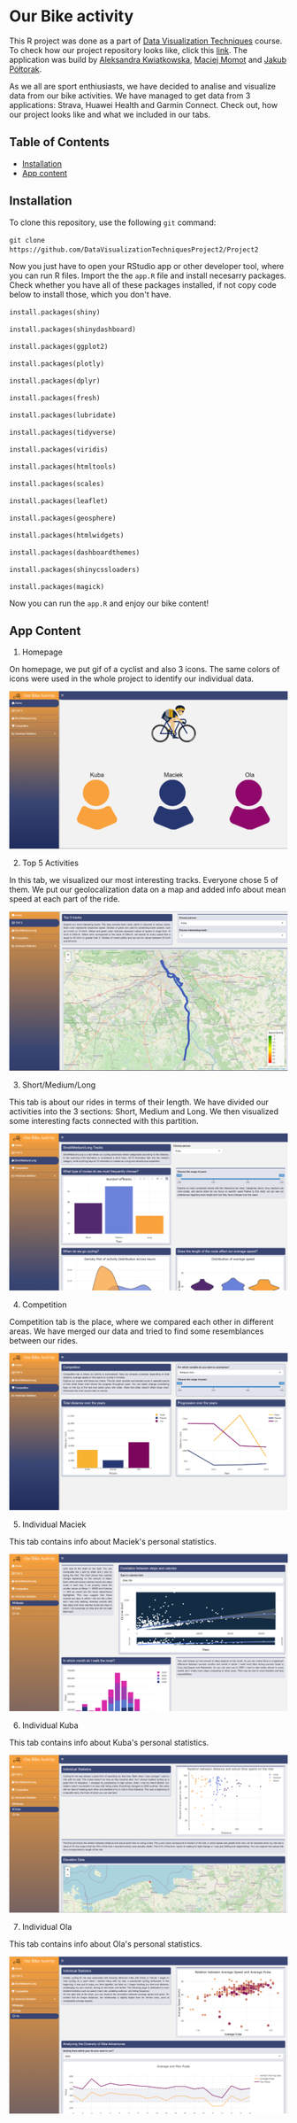 # Our Bike activity
This R project was done as a part of [Data Visualization Techniques](https://github.com/kozaka93/2023Z-DataVisualizationTechniques) course. To check how our project repository looks like, click this [link](https://github.com/DataVisualizationTechniquesProject2/Project2). The application was build by [Aleksandra Kwiatkowska](https://github.com/Alexa263), [Maciej Momot](https://github.com/MaciejMomot) and [Jakub Półtorak](https://github.com/JakubPoltorak147).

As we all are sport enthiusiasts, we have decided to analise and visualize data from our bike activities. We have managed to get data from 3 applications: Strava, Huawei Health and Garmin Connect. Check out, how our project looks like and what we included in our tabs.
## Table of Contents  
- [Installation](#installation) 
- [App content](#AppContent) 
## Installation  
To clone this repository, use the following `git` command: 

`git clone https://github.com/DataVisualizationTechniquesProject2/Project2`

Now you just have to open your RStudio app or other developer tool, where you can run R files. Import the the `app.R` file and install necesarry packages. 
Check whether you have all of these packages installed, if not copy code below to install those, which you don't have.

`install.packages(shiny)`

`install.packages(shinydashboard)`

`install.packages(ggplot2)`

`install.packages(plotly)`

`install.packages(dplyr)`

`install.packages(fresh)`

`install.packages(lubridate)`

`install.packages(tidyverse)`

`install.packages(viridis)`

`install.packages(htmltools)`

`install.packages(scales)`

`install.packages(leaflet)`

`install.packages(geosphere)`

`install.packages(htmlwidgets)`

`install.packages(dashboardthemes)`

`install.packages(shinycssloaders)`

`install.packages(magick)`

Now you can run the `app.R` and enjoy our bike content!

## App Content<a id="AppContent"></a>
1. Homepage

On homepage, we put gif of a cyclist and also 3 icons. The same colors of icons were used in the whole project to identify our individual data.

![Alt text](kody/markdown_images/homepage_screen.png) 

2. Top 5 Activities

In this tab, we visualized our most interesting tracks. Everyone chose 5 of them. We put our geolocalization data on a map and added info about mean speed at each part of the ride.

![Alt text](kody/markdown_images/top5_screen.png) 

3. Short/Medium/Long

This tab is about our rides in terms of their length. We have divided our activities into the 3 sections: Short, Medium and Long. We then visualized some interesting facts connected with this partition.

![Alt text](kody/markdown_images/sml_screen.png) 

4. Competition

Competition tab is the place, where we compared each other in different areas. We have merged our data and tried to find some resemblances between our rides.

![Alt text](kody/markdown_images/competition_screen.png) 

5. Individual Maciek

This tab contains info about Maciek's personal statistics.

![Alt text](kody/markdown_images/individual_maciek_screen.png) 

6. Individual Kuba

This tab contains info about Kuba's personal statistics.

![Alt text](kody/markdown_images/individual_kuba_screen.png) 

7. Individual Ola

This tab contains info about Ola's personal statistics.

![Alt text](kody/markdown_images/individual_ola_screen.png) 
